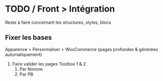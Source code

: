 # TODO / Front > Intégration

Reste à faire concernant les structures, styles, blocs

## Fixer les bases

Apparence > Personnaliser > WooCommerce (pages profondes & générées automatiquement)

1. Faire valider les pages Toolbox 1 & 2
    1. Par Nonore
    2. Par PB
